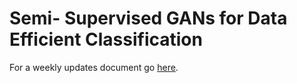 # Semi- Supervised GANs for Data Efficient Classification

For a weekly updates document go [here](Weekly-Updates/Updates.md).
